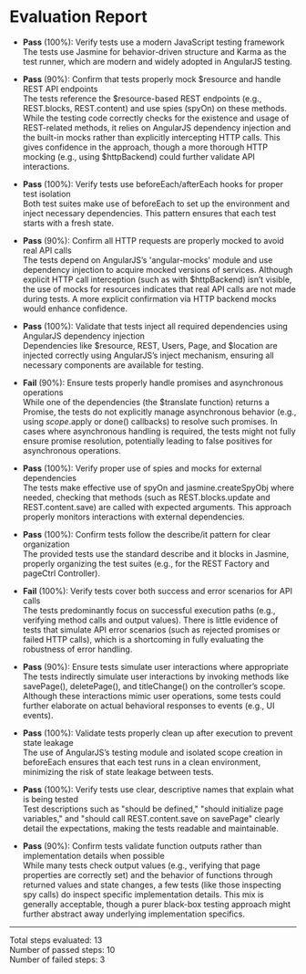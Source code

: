 # Evaluation Report

- **Pass** (100%): Verify tests use a modern JavaScript testing framework  
  The tests use Jasmine for behavior-driven structure and Karma as the test runner, which are modern and widely adopted in AngularJS testing.

- **Pass** (90%): Confirm that tests properly mock $resource and handle REST API endpoints  
  The tests reference the $resource-based REST endpoints (e.g., REST.blocks, REST.content) and use spies (spyOn) on these methods. While the testing code correctly checks for the existence and usage of REST-related methods, it relies on AngularJS dependency injection and the built-in mocks rather than explicitly intercepting HTTP calls. This gives confidence in the approach, though a more thorough HTTP mocking (e.g., using $httpBackend) could further validate API interactions.

- **Pass** (100%): Verify tests use beforeEach/afterEach hooks for proper test isolation  
  Both test suites make use of beforeEach to set up the environment and inject necessary dependencies. This pattern ensures that each test starts with a fresh state.

- **Pass** (90%): Confirm all HTTP requests are properly mocked to avoid real API calls  
  The tests depend on AngularJS’s 'angular-mocks' module and use dependency injection to acquire mocked versions of services. Although explicit HTTP call interception (such as with $httpBackend) isn’t visible, the use of mocks for resources indicates that real API calls are not made during tests. A more explicit confirmation via HTTP backend mocks would enhance confidence.

- **Pass** (100%): Validate that tests inject all required dependencies using AngularJS dependency injection  
  Dependencies like $resource, REST, Users, Page, and $location are injected correctly using AngularJS’s inject mechanism, ensuring all necessary components are available for testing.

- **Fail** (90%): Ensure tests properly handle promises and asynchronous operations  
  While one of the dependencies (the $translate function) returns a Promise, the tests do not explicitly manage asynchronous behavior (e.g., using $scope.$apply or done() callbacks) to resolve such promises. In cases where asynchronous handling is required, the tests might not fully ensure promise resolution, potentially leading to false positives for asynchronous operations.

- **Pass** (100%): Verify proper use of spies and mocks for external dependencies  
  The tests make effective use of spyOn and jasmine.createSpyObj where needed, checking that methods (such as REST.blocks.update and REST.content.save) are called with expected arguments. This approach properly monitors interactions with external dependencies.

- **Pass** (100%): Confirm tests follow the describe/it pattern for clear organization  
  The provided tests use the standard describe and it blocks in Jasmine, properly organizing the test suites (e.g., for the REST Factory and pageCtrl Controller).

- **Fail** (100%): Verify tests cover both success and error scenarios for API calls  
  The tests predominantly focus on successful execution paths (e.g., verifying method calls and output values). There is little evidence of tests that simulate API error scenarios (such as rejected promises or failed HTTP calls), which is a shortcoming in fully evaluating the robustness of error handling.

- **Pass** (90%): Ensure tests simulate user interactions where appropriate  
  The tests indirectly simulate user interactions by invoking methods like savePage(), deletePage(), and titleChange() on the controller’s scope. Although these interactions mimic user operations, some tests could further elaborate on actual behavioral responses to events (e.g., UI events).

- **Pass** (100%): Validate tests properly clean up after execution to prevent state leakage  
  The use of AngularJS’s testing module and isolated scope creation in beforeEach ensures that each test runs in a clean environment, minimizing the risk of state leakage between tests.

- **Pass** (100%): Verify tests use clear, descriptive names that explain what is being tested  
  Test descriptions such as "should be defined," "should initialize page variables," and "should call REST.content.save on savePage" clearly detail the expectations, making the tests readable and maintainable.

- **Pass** (90%): Confirm tests validate function outputs rather than implementation details when possible  
  While many tests check output values (e.g., verifying that page properties are correctly set) and the behavior of functions through returned values and state changes, a few tests (like those inspecting spy calls) do inspect specific implementation details. This mix is generally acceptable, though a purer black-box testing approach might further abstract away underlying implementation specifics.

---

Total steps evaluated: 13  
Number of passed steps: 10  
Number of failed steps: 3